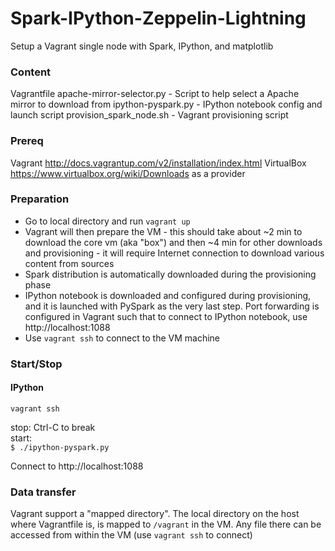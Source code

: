 # Spark-IPython-Zeppelin-Lightning

Setup a Vagrant single node with Spark, IPython, and matplotlib

### Content

Vagrantfile
apache-mirror-selector.py - Script to help select a Apache mirror to download from
ipython-pyspark.py - IPython notebook config and launch script
provision_spark_node.sh - Vagrant provisioning script

### Prereq

Vagrant http://docs.vagrantup.com/v2/installation/index.html
VirtualBox https://www.virtualbox.org/wiki/Downloads as a provider

### Preparation

  - Go to local directory and run `vagrant up`
  - Vagrant will then prepare the VM - this should take about ~2 min to download the core vm (aka "box") and then ~4 min for other downloads and provisioning - it will require Internet connection to download various content from sources
  - Spark distribution is automatically downloaded during the provisioning phase
  - IPython notebook is downloaded and configured during provisioning, and it is launched with PySpark as the very last step. Port forwarding is configured in Vagrant such that to connect to IPython notebook, use http://localhost:1088
  - Use `vagrant ssh` to connect to the VM machine

### Start/Stop

#### IPython

`vagrant ssh`

stop: Ctrl-C to break  
start:  
`$ ./ipython-pyspark.py`

Connect to http://localhost:1088

### Data transfer

Vagrant support a "mapped directory". The local directory on the host where Vagrantfile is, is mapped to `/vagrant` in the VM. Any file there can be accessed from within the VM (use `vagrant ssh` to connect)
